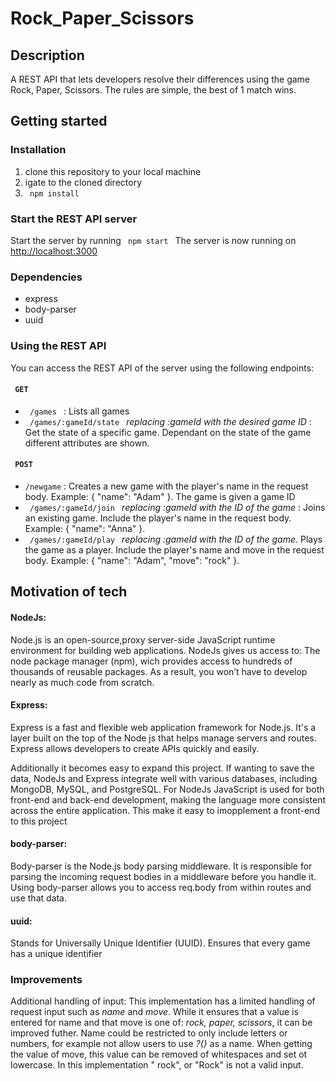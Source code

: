 # Rock_Paper_Scissors
## Description
A REST API that lets developers resolve their differences using the game Rock, Paper, Scissors. The rules are simple, the best of 1 match wins.

## Getting started

### Installation
1. clone this repository to your local machine
2. igate to the cloned directory
3.  <code> npm install </code> 

### Start the REST API server
Start the server by running <code> npm start </code>
The server is now running on [http://localhost:3000](http://localhost:3000)

### Dependencies
* express
* body-parser
* uuid

### Using the REST API
You can access the REST API of the server using the following endpoints:

#### <code> GET </code> 
* <code> /games </code> : Lists all games
* <code> /games/:gameId/state </code> _replacing :gameId with the desired game ID_ : Get the state of a specific game. Dependant on the state of the game different attributes are shown. 

#### <code> POST </code> 
* <code>/newgame</code> : Creates a new game with the player's name in the request body. Example: { "name": "Adam" }. The game is given a game ID
* <code> /games/:gameId/join </code> _replacing :gameId with the ID of the game_ : Joins an existing game. Include the player's name in the request body. Example: { "name": "Anna" }.
* <code> /games/:gameId/play </code> _replacing :gameId with the ID of the game_. Plays the game as a player. Include the player's name and move in the request body. Example: { "name": "Adam", "move": "rock" }.


## Motivation of tech
#### NodeJs: 
Node.js is an open-source,proxy server-side JavaScript runtime environment for building web applications. NodeJs gives us access to: The node package manager (npm), wich provides access to hundreds of thousands of reusable packages. As a result, you won’t have to develop nearly as much code from scratch.
#### Express: 
Express is a fast and flexible web application framework for Node.js. It's a layer built on the top of the Node js that helps manage servers and routes. Express allows developers to create APIs quickly and easily.

Additionally it becomes easy to expand this project. If wanting to save the data, NodeJs and Express integrate well with various databases, including MongoDB, MySQL, and PostgreSQL. For NodeJs JavaScript is used for both front-end and back-end development, making the language more consistent across the entire application. This make it easy to imopplement a front-end to this project

#### body-parser: 
Body-parser is the Node.js body parsing middleware. It is responsible for parsing the incoming request bodies in a middleware before you handle it. Using body-parser allows you to access req.body from within routes and use that data.

#### uuid: 
Stands for Universally Unique Identifier (UUID). Ensures that every game has a unique identifier

### Improvements
Additional handling of input: This implementation has a limited handling of request input such as _name_ and _move_. While it ensures that a value is entered for name and that move is one of: _rock, paper, scissors_, it can be improved futher. Name could be restricted to only include letters or numbers, for example not allow users to use _?(}_ as a name. When getting the value of move, this value can be removed of whitespaces and set ot lowercase. In this implementation " rock", or "Rock" is not a valid input.  
